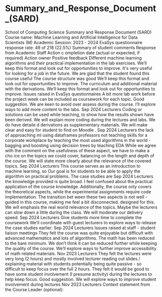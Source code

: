 # Summary_and_Response_Document_(SARD)

School of Computing Science   Summary and Response Document   (SARD)  Course name:   Machine Learning and   Artificial   Intelligence for Data Scientists (M)  Academic Session:   2023 - 2024  EvaSys questionnaire response rate:   49 of 218 (22.5%)  Summary of   student  comments  Response from Academic Staff   Action c ompletion  date   (actual or  expected,   if  required)  Action  owner  Positive feedback  Different machine  learning algorithms  and their practical  implementation in the  lab exercises.  We’ll   keep this format and look out  for opportunities to improve.  It's very useful for  looking for a job in the  future.  We are glad that the student found  this course useful  The course structure  was good  We’ll keep this format and look out  for opportunities to improve.  The curriculum and  additional material  with the derivations.  We’ll keep this format and look out  for opportunities to improve.  Issues raised in EvaSys questionnaires  A bit more lab work  before the project  week can be included  as   coursework for  each topic.  Good suggestion. We are keen to  avoid over assess during the course.  I’ll explore ways to add more content  to the labs.  Sep 2024   Lecturers  Coding or solutions  can be used while  teaching, to show  how the results  shown have been  derived.  We will explain more coding during  the lectures and labs. We do have  detaile d derivations as supplementary  materials. We will make clear and  easy for student to find on   Moodle .  Sep 2024   Lecturers  the lack of  approaching ml using  dataframes professors  not teaching skills for  a corporate workplace  by teaching the most  used algorithms in the  world -   bagging and  boosting using  decision trees by  teaching EDA  While we agree with the comment on  the usefulness of these aspect, we  have to make a cho ice on the topics  we could cover, balancing on the  length and depth of the course.   We  will state more clearly about the  relevance of the covered topics.  Sep 2024   Lecturers  This course serves as  an introduction to  machine learning, so  Our goal is for students to be able to  apply the algorithm on practical  problems. The case studies are  Sep 2024   Lecturers
the knowledge  provided is quite  broad. I feel confused  about the practical  application of the  course knowledge.  Additionally, the  course only covers the  theoretical aspects,  while the  experimental  assignments require  code implementation.  The transition  bet ween these two  aspects is not well -  guided in this course,  making me feel a bit  disconnected.  designed for this.   We will emphasis  the real world relevance of the topics.  Maybe the lecturers  can slow down a little  during the class.  We will moderate our delivery speed.   Sep 2024   Lecturers  Give students more  time   to complete the  coursework  We’ll coordinate with guest lecturers  to explore ways to release the case  studies earlier.  Sep 2024   Lecturers  Issues raised at staff - student liaison meetings  They felt the course  was quite enjoyable  but difficult with  advanced  mathematics and lots  of algorithms.  The math has been reduced to the  bare minimum. We don’t think it can  be reduced further while keeping the  quality of the course. We’ll explore  ways to further improve accessibility  of math related materials.  Nov 2023   Lecturers  They felt the lectures  were very long (2  hours) and mostly  involved lecturer  reading out slides /  explaining material  with students  potentially being  quite passive   -   so  difficult to keep focus  over the full 2 hours.  They felt it would be  good   to have some  student involvement  (I presume activity)  during the lectures to  help keep focus.  Good suggestion. We will explore  ways to improve student involvement  during lectures  Nov 2023   Lecturers
Context statement from the Course Leader (optional):
